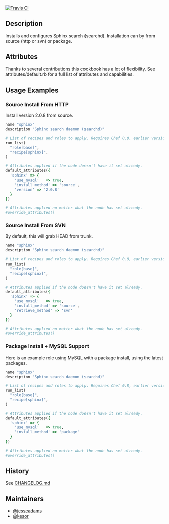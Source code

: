 [![Travis CI](https://travis-ci.org/jesseadams/sphinx-cookbook.png)](https://travis-ci.org/jesseadams/sphinx-cookbook)

## Description

Installs and configures Sphinx search (searchd). Installation can by from source (http or svn)  or package.

## Attributes

Thanks to several contributions this cookbook has a lot of flexibility. See attributes/default.rb for a full list of attributes and capabilities.

## Usage Examples

### Source Install From HTTP

Install version 2.0.8 from source.

```ruby
name "sphinx"
description "Sphinx search daemon (searchd)"

# List of recipes and roles to apply. Requires Chef 0.8, earlier versions use 'recipes()'.
run_list(
  "role[base]",
  "recipe[sphinx]",
)

# Attributes applied if the node doesn't have it set already.
default_attributes({
  'sphinx' => {
    'use_mysql'   => true,
    'install_method' => 'source',
    'version' => '2.0.8'
  }
})

# Attributes applied no matter what the node has set already.
#override_attributes()
```

### Source Install From SVN

By default, this will grab HEAD from trunk.

```ruby
name "sphinx"
description "Sphinx search daemon (searchd)"

# List of recipes and roles to apply. Requires Chef 0.8, earlier versions use 'recipes()'.
run_list(
  "role[base]",
  "recipe[sphinx]",
)

# Attributes applied if the node doesn't have it set already.
default_attributes({
  'sphinx' => {
    'use_mysql'   => true,
    'install_method' => 'source',
    'retrieve_method' => 'svn'
  }
})

# Attributes applied no matter what the node has set already.
#override_attributes()
```

### Package Install + MySQL Support

Here is an example role using MySQL with a package install, using the latest packages.

```ruby
name "sphinx"
description "Sphinx search daemon (searchd)"

# List of recipes and roles to apply. Requires Chef 0.8, earlier versions use 'recipes()'.
run_list(
  "role[base]",
  "recipe[sphinx]",
)

# Attributes applied if the node doesn't have it set already.
default_attributes({
  'sphinx' => {
    'use_mysql'   => true,
    'install_method' => 'package'
  }
})

# Attributes applied no matter what the node has set already.
#override_attributes()
```

## History

See [CHANGELOG.md](https://github.com/jesseadams/sphinx-cookbook/blob/master/CHANGELOG.md)

## Maintainers

* [@jesseadams](https://github.com/jesseadams)
* [@kesor](https://github.com/kesor)

